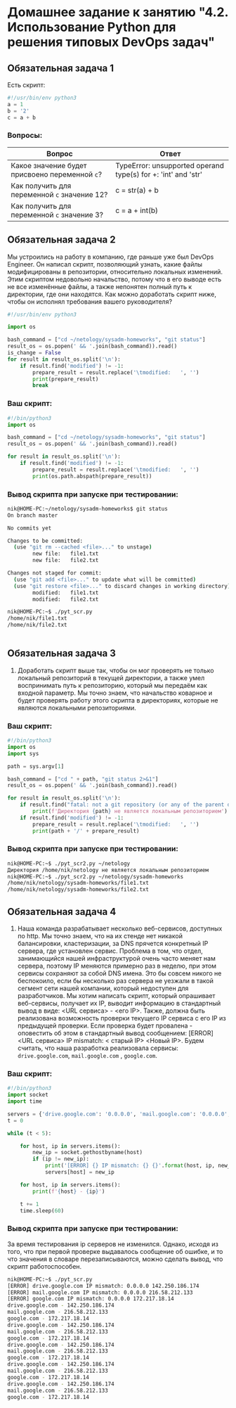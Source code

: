 # Домашнее задание к занятию "4.2. Использование Python для решения типовых DevOps задач"

## Обязательная задача 1

Есть скрипт:

```python
#!/usr/bin/env python3
a = 1
b = '2'
c = a + b
```

### Вопросы:

| Вопрос  | Ответ                                                         |
| ------------- |---------------------------------------------------------------|
| Какое значение будет присвоено переменной `c`?  | TypeError: unsupported operand type(s) for +: 'int' and 'str' |
| Как получить для переменной `c` значение 12?  | c = str(a) + b                                                |
| Как получить для переменной `c` значение 3?  | c = a + int(b)                                                |

## Обязательная задача 2

Мы устроились на работу в компанию, где раньше уже был DevOps Engineer. Он написал скрипт, позволяющий узнать, какие
файлы модифицированы в репозитории, относительно локальных изменений. Этим скриптом недовольно начальство, потому что в
его выводе есть не все изменённые файлы, а также непонятен полный путь к директории, где они находятся. Как можно
доработать скрипт ниже, чтобы он исполнял требования вашего руководителя?

```python
#!/usr/bin/env python3

import os

bash_command = ["cd ~/netology/sysadm-homeworks", "git status"]
result_os = os.popen(' && '.join(bash_command)).read()
is_change = False
for result in result_os.split('\n'):
    if result.find('modified') != -1:
        prepare_result = result.replace('\tmodified:   ', '')
        print(prepare_result)
        break
```

### Ваш скрипт:

```python
#!/bin/python3
import os

bash_command = ["cd ~/netology/sysadm-homeworks", "git status"]
result_os = os.popen(' && '.join(bash_command)).read()

for result in result_os.split('\n'):
    if result.find('modified') != -1:
        prepare_result = result.replace('\tmodified:   ', '')
        print(os.path.abspath(prepare_result))
```

### Вывод скрипта при запуске при тестировании:

```bash
nik@HOME-PC:~/netology/sysadm-homeworks$ git status
On branch master

No commits yet

Changes to be committed:
  (use "git rm --cached <file>..." to unstage)
        new file:   file1.txt
        new file:   file2.txt

Changes not staged for commit:
  (use "git add <file>..." to update what will be committed)
  (use "git restore <file>..." to discard changes in working directory)
        modified:   file1.txt
        modified:   file2.txt

nik@HOME-PC:~$ ./pyt_scr.py
/home/nik/file1.txt
/home/nik/file2.txt
        
```

## Обязательная задача 3

1. Доработать скрипт выше так, чтобы он мог проверять не только локальный репозиторий в текущей директории, а также умел
   воспринимать путь к репозиторию, который мы передаём как входной параметр. Мы точно знаем, что начальство коварное и
   будет проверять работу этого скрипта в директориях, которые не являются локальными репозиториями.

### Ваш скрипт:

```python
#!/bin/python3
import os
import sys

path = sys.argv[1]

bash_command = ["cd " + path, "git status 2>&1"]
result_os = os.popen(' && '.join(bash_command)).read()

for result in result_os.split('\n'):
    if result.find("fatal: not a git repository (or any of the parent directories): .git") != -1:
        print(f'Директория {path} не является локальным репозиторием')
    if result.find('modified') != -1:
        prepare_result = result.replace('\tmodified:   ', '')
        print(path + '/' + prepare_result)
```

### Вывод скрипта при запуске при тестировании:

```bash
nik@HOME-PC:~$ ./pyt_scr2.py ~/netology
Директория /home/nik/netology не является локальным репозиторием
nik@HOME-PC:~$ ./pyt_scr2.py ~/netology/sysadm-homeworks
/home/nik/netology/sysadm-homeworks/file1.txt
/home/nik/netology/sysadm-homeworks/file2.txt
```

## Обязательная задача 4

1. Наша команда разрабатывает несколько веб-сервисов, доступных по http. Мы точно знаем, что на их стенде нет никакой
   балансировки, кластеризации, за DNS прячется конкретный IP сервера, где установлен сервис. Проблема в том, что отдел,
   занимающийся нашей инфраструктурой очень часто меняет нам сервера, поэтому IP меняются примерно раз в неделю, при
   этом сервисы сохраняют за собой DNS имена. Это бы совсем никого не беспокоило, если бы несколько раз сервера не
   уезжали в такой сегмент сети нашей компании, который недоступен для разработчиков. Мы хотим написать скрипт, который
   опрашивает веб-сервисы, получает их IP, выводит информацию в стандартный вывод в виде: <URL сервиса> - <его IP>.
   Также, должна быть реализована возможность проверки текущего IP сервиса c его IP из предыдущей проверки. Если
   проверка будет провалена - оповестить об этом в стандартный вывод сообщением: [ERROR] <URL сервиса> IP mismatch: <
   старый IP> <Новый IP>. Будем считать, что наша разработка реализовала сервисы: `drive.google.com`, `mail.google.com`
   , `google.com`.

### Ваш скрипт:

```python
#!/bin/python3
import socket
import time

servers = {'drive.google.com': '0.0.0.0', 'mail.google.com': '0.0.0.0', 'google.com': '0.0.0.0'}
t = 0

while (t < 5):

    for host, ip in servers.items():
        new_ip = socket.gethostbyname(host)
        if (ip != new_ip):
            print('[ERROR] {} IP mismatch: {} {}'.format(host, ip, new_ip))
            servers[host] = new_ip

    for host, ip in servers.items():
        print(f'{host} - {ip}')

    t += 1
    time.sleep(60)
```

### Вывод скрипта при запуске при тестировании:

За время тестирования ip серверов не изменился. Однако, исходя из того, что при первой проверке выдавалось сообщение об
ошибке, и то что значения в словаре перезаписываются, можно сделать вывод, что скрипт работоспособен.

```bash
nik@HOME-PC:~$ ./pyt_scr.py
[ERROR] drive.google.com IP mismatch: 0.0.0.0 142.250.186.174
[ERROR] mail.google.com IP mismatch: 0.0.0.0 216.58.212.133
[ERROR] google.com IP mismatch: 0.0.0.0 172.217.18.14
drive.google.com - 142.250.186.174
mail.google.com - 216.58.212.133
google.com - 172.217.18.14
drive.google.com - 142.250.186.174
mail.google.com - 216.58.212.133
google.com - 172.217.18.14
drive.google.com - 142.250.186.174
mail.google.com - 216.58.212.133
google.com - 172.217.18.14
drive.google.com - 142.250.186.174
mail.google.com - 216.58.212.133
google.com - 172.217.18.14
drive.google.com - 142.250.186.174
mail.google.com - 216.58.212.133
google.com - 172.217.18.14
```